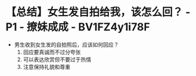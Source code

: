 # 【总结】女生发自拍给我，该怎么回？ - P1 - 撩妹成成 - BV1FZ4y1i78F

-   男生收到女生发的自拍照后，应该如何回应？
    1.  回应要真诚而不过分夸张
    2.  可以表达欣赏但不要过于热情
    3.  注意保持礼貌和尊重